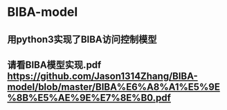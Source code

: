# BIBA-model
## 用python3实现了BIBA访问控制模型


## 请看BIBA模型实现.pdf https://github.com/Jason1314Zhang/BIBA-model/blob/master/BIBA%E6%A8%A1%E5%9E%8B%E5%AE%9E%E7%8E%B0.pdf

